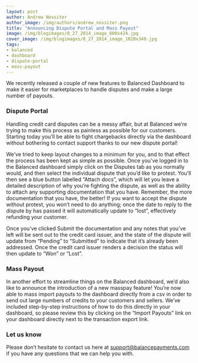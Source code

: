 ```yaml
---
layout: post
author: Andrew Nossiter
author_image: /img/authors/andrew_nossiter.png
title: "Announcing Dispute Portal and Mass Payout"
image: /img/blogimages/8_27_2014_image_600x424.jpg
cover_image: /img/blogimages/8_27_2014_image_1020x340.jpg
tags:
- balanced
- dashboard
- dispute-portal
- mass-payout
---
```



We recently released a couple of new features to Balanced Dashboard to make it easier for marketplaces to handle disputes and make a large number of payouts.

### Dispute Portal

Handling credit card disputes can be a messy affair, but at Balanced we’re trying to make this process as painless as possible for our customers.  Starting today you’ll be able to fight chargebacks directly via the dashboard without bothering to contact support thanks to our new dispute portal!

We’ve tried to keep layout changes to a minimum for you, and to that effect the process has been kept as simple as possible.  Once you’ve logged in to the Balanced dashboard simply click on the Disputes tab as you normally would, and then select the individual dispute that you’d like to protest.  You’ll then see a blue button labelled “Attach docs”, which will let you leave a detailed description of why you’re fighting the dispute, as well as the ability to attach any supporting documentation that you have.  Remember, the more documentation that you have, the better!  If you want to accept the dispute without protest, you won’t need to do anything; once the date to reply to the dispute by has passed it will automatically update to “lost”, effectively refunding your customer.

Once you’ve clicked Submit the documentation and any notes that you’ve left will be sent out to the credit card issuer, and the state of the dispute will update from “Pending” to “Submitted” to indicate that it’s already been addressed.   Once the credit card issuer renders a decision the status will then update to “Won” or “Lost”.

### Mass Payout

In another effort to streamline things on the Balanced dashboard, we’d also like to announce the introduction of a new masspay feature!  You’re now able to mass import payouts to the dashboard directly from a csv in order to send out large numbers of credits to your customers and sellers.  We’ve included step-by-step instructions of how to do this directly in your dashboard, so please review this by clicking on the “Import Payouts” link on your dashboard directly next to the transaction export link.

### Let us know

Please don’t hesitate to contact us here at <a href="mailto:support@balancepayments.com">support@balancepayments.com</a> if you have any questions that we can help you with.
